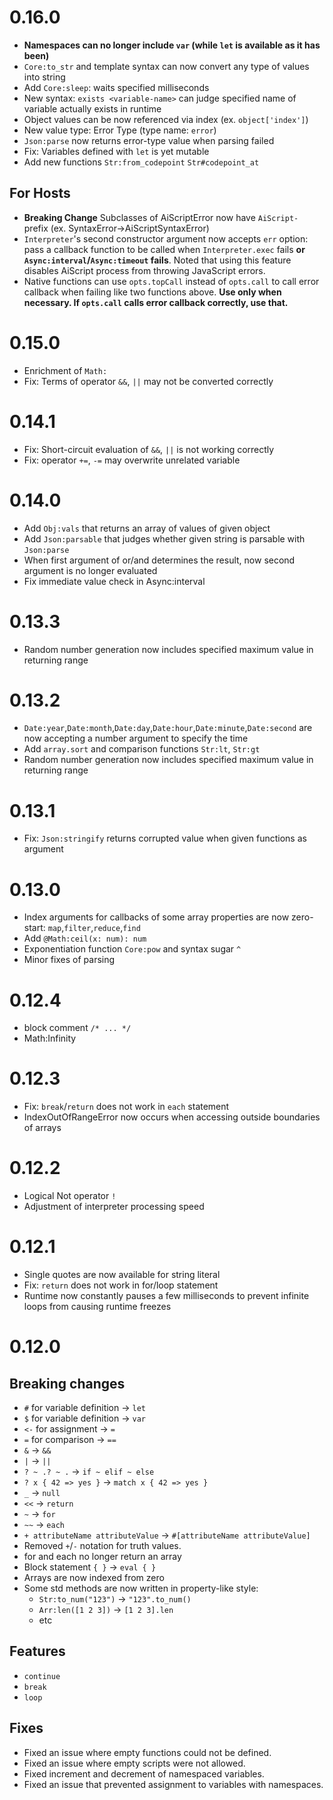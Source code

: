 # 0.16.0
- **Namespaces can no longer include `var` (while `let` is available as it has been)**
- `Core:to_str` and template syntax can now convert any type of values into string
- Add `Core:sleep`: waits specified milliseconds
- New syntax: `exists <variable-name>` can judge specified name of variable actually exists in runtime
- Object values can be now referenced via index (ex. `object['index']`)
- New value type: Error Type (type name: `error`)
- `Json:parse` now returns error-type value when parsing failed
- Fix: Variables defined with `let` is yet mutable
- Add new functions `Str:from_codepoint` `Str#codepoint_at`

## For Hosts
- **Breaking Change** Subclasses of AiScriptError now have `AiScript-` prefix (ex. SyntaxError→AiScriptSyntaxError)
- `Interpreter`'s second constructor argument now accepts `err` option: pass a callback function to be called when `Interpreter.exec` fails **or `Async:interval`/`Async:timeout` fails**. Noted that using this feature disables AiScript process from throwing JavaScript errors.
- Native functions can use `opts.topCall` instead of `opts.call` to call error callback when failing like two functions above. **Use only when necessary. If `opts.call` calls error callback correctly, use that.**

# 0.15.0
- Enrichment of `Math:`
- Fix: Terms of operator `&&`, `||` may not be converted correctly

# 0.14.1
- Fix: Short-circuit evaluation of `&&`, `||` is not working correctly
- Fix: operator `+=`, `-=` may overwrite unrelated variable

# 0.14.0
- Add `Obj:vals` that returns an array of values of given object
- Add `Json:parsable` that judges whether given string is parsable with `Json:parse`
- When first argument of or/and determines the result, now second argument is no longer evaluated
- Fix immediate value check in Async:interval

# 0.13.3
- Random number generation now includes specified maximum value in returning range

# 0.13.2
- `Date:year`,`Date:month`,`Date:day`,`Date:hour`,`Date:minute`,`Date:second` are now accepting a number argument to specify the time
- Add `array.sort` and comparison functions `Str:lt`, `Str:gt`
- Random number generation now includes specified maximum value in returning range

# 0.13.1
- Fix: `Json:stringify` returns corrupted value when given functions as argument

# 0.13.0
- Index arguments for callbacks of some array properties are now zero-start: `map`,`filter`,`reduce`,`find`
- Add `@Math:ceil(x: num): num`
- Exponentiation function `Core:pow` and syntax sugar `^`
- Minor fixes of parsing

# 0.12.4
- block comment `/* ... */`
- Math:Infinity

# 0.12.3
- Fix: `break`/`return` does not work in `each` statement
- IndexOutOfRangeError now occurs when accessing outside boundaries of arrays

# 0.12.2
- Logical Not operator `!`
- Adjustment of interpreter processing speed

# 0.12.1
- Single quotes are now available for string literal
- Fix: `return` does not work in for/loop statement
- Runtime now constantly pauses a few milliseconds to prevent infinite loops from causing runtime freezes

# 0.12.0
## Breaking changes
- `#` for variable definition → `let`
- `$` for variable definition → `var`
- `<-` for assignment → `=`
- `=` for comparison → `==`
- `&` → `&&`
- `|` → `||`
- `? ~ .? ~ .` → `if ~ elif ~ else`
- `? x { 42 => yes }` → `match x { 42 => yes }`
- `_` → `null`
- `<<` → `return`
- `~` → `for`
- `~~` → `each`
- `+ attributeName attributeValue` → `#[attributeName attributeValue]`
- Removed `+`/`-` notation for truth values.
- for and each no longer return an array
- Block statement `{ }` → `eval { }`
- Arrays are now indexed from zero
- Some std methods are now written in property-like style:
  - `Str:to_num("123")` -> `"123".to_num()`
  - `Arr:len([1 2 3])` -> `[1 2 3].len`
  - etc

## Features
- `continue`
- `break`
- `loop`

## Fixes
- Fixed an issue where empty functions could not be defined.
- Fixed an issue where empty scripts were not allowed.
- Fixed increment and decrement of namespaced variables.
- Fixed an issue that prevented assignment to variables with namespaces.
